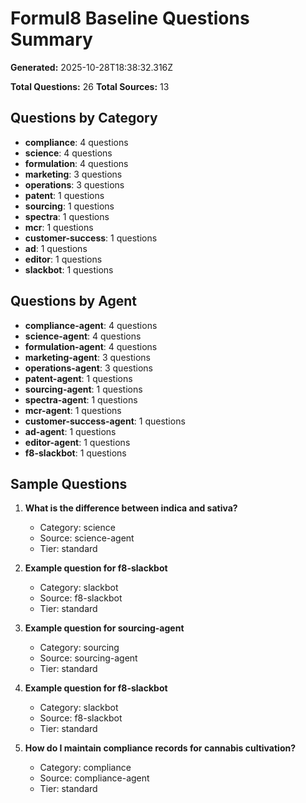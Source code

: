 # Formul8 Baseline Questions Summary

**Generated:** 2025-10-28T18:38:32.316Z

**Total Questions:** 26
**Total Sources:** 13

## Questions by Category

- **compliance**: 4 questions
- **science**: 4 questions
- **formulation**: 4 questions
- **marketing**: 3 questions
- **operations**: 3 questions
- **patent**: 1 questions
- **sourcing**: 1 questions
- **spectra**: 1 questions
- **mcr**: 1 questions
- **customer-success**: 1 questions
- **ad**: 1 questions
- **editor**: 1 questions
- **slackbot**: 1 questions

## Questions by Agent

- **compliance-agent**: 4 questions
- **science-agent**: 4 questions
- **formulation-agent**: 4 questions
- **marketing-agent**: 3 questions
- **operations-agent**: 3 questions
- **patent-agent**: 1 questions
- **sourcing-agent**: 1 questions
- **spectra-agent**: 1 questions
- **mcr-agent**: 1 questions
- **customer-success-agent**: 1 questions
- **ad-agent**: 1 questions
- **editor-agent**: 1 questions
- **f8-slackbot**: 1 questions

## Sample Questions

1. **What is the difference between indica and sativa?**
   - Category: science
   - Source: science-agent
   - Tier: standard

2. **Example question for f8-slackbot**
   - Category: slackbot
   - Source: f8-slackbot
   - Tier: standard

3. **Example question for sourcing-agent**
   - Category: sourcing
   - Source: sourcing-agent
   - Tier: standard

4. **Example question for f8-slackbot**
   - Category: slackbot
   - Source: f8-slackbot
   - Tier: standard

5. **How do I maintain compliance records for cannabis cultivation?**
   - Category: compliance
   - Source: compliance-agent
   - Tier: standard

